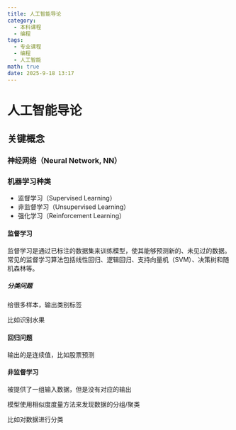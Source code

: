 ```yaml
---
title: 人工智能导论
category:
  - 本科课程
  - 编程
tags:
  - 专业课程
  - 编程
  - 人工智能
math: true
date: 2025-9-18 13:17
---
```


# 人工智能导论

## 关键概念

### 神经网络（Neural Network, NN）

### 机器学习种类

- 监督学习（Supervised Learning）
- 非监督学习（Unsupervised Learning）
- 强化学习（Reinforcement Learning）

#### 监督学习

监督学习是通过已标注的数据集来训练模型，使其能够预测新的、未见过的数据。常见的监督学习算法包括线性回归、逻辑回归、支持向量机（SVM）、决策树和随机森林等。

##### 分类问题

给很多样本，输出类别标签

比如识别水果

#### 回归问题

输出的是连续值，比如股票预测

#### 非监督学习

被提供了一组输入数据，但是没有对应的输出

模型使用相似度度量方法来发现数据的分组/聚类

比如对数据进行分类
